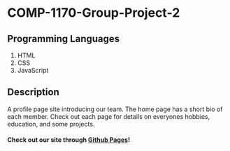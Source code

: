 # COMP-1170-Group-Project-2

## Programming Languages 
1. HTML
2. CSS
3. JavaScript

## Description
A profile page site introducing our team. The home page has a short bio of each member. Check out each page for details on everyones hobbies, education, and some projects. 

#### Check out our site through [Github Pages](https://mariessa-pinto.github.io/COMP-1170-Group-Project-2/Index.html)!
